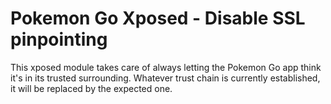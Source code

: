 # Pokemon Go Xposed - Disable SSL pinpointing

This xposed module takes care of always letting the Pokemon Go app think it's in its trusted surrounding. Whatever trust chain is currently established, it will be replaced by the expected one.